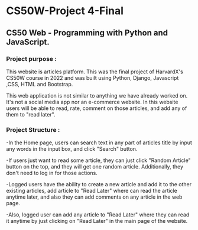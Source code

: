 # CS50W-Project 4-Final

## CS50 Web - Programming with Python and JavaScript. 

### Project purpose :

This website is articles platform. This was the final project of HarvardX's CS50W course in 2022 and was built using Python, Django, Javascript ,CSS, HTML and Bootstrap.

This web application is not similar to anything we have already worked on. It's not a social media app nor an e-commerce website. In this website users will be able to read, rate, comment on those articles, and add any of them to "read later". 


### Project Structure :

-In the Home page, users can search text in any part of articles title by input any words in the input box, and click "Search" button.

-If users just want to read some article, they can just click "Random Article" button on the top, and they will get one random article. Additionally, they don't need to log in for those actions. 


-Logged users have the ability to create a new article and add it to the other existing articles, add article to "Read Later" where can read the article anytime later, and also they can add comments on any article in the web page.

-Also, logged user can add any article to "Read Later" where they can read it anytime by just clicking on "Read Later" in the main page of the website.
